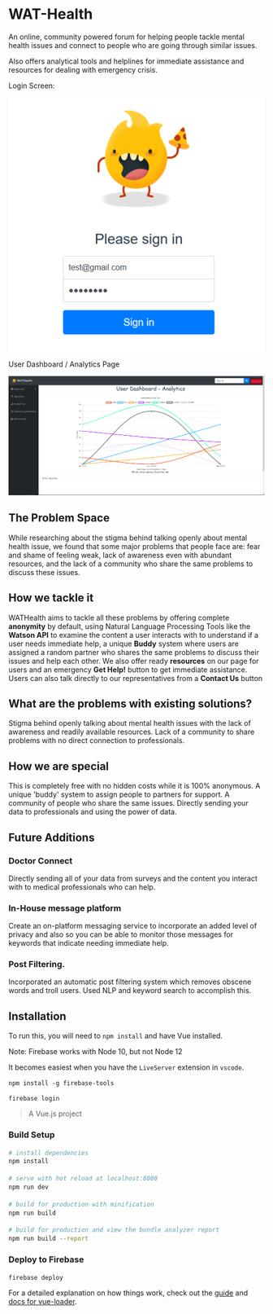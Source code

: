 WAT-Health
====== 

An online, community powered forum for helping people tackle mental health issues and connect to people who are going through similar issues. 


Also offers analytical  tools and helplines for immediate assistance and resources for dealing with emergency crisis.

Login Screen:

![Login Screen](\WAT-Health\images\1_login.png)


User Dashboard / Analytics Page

![Analytics Page](\WAT-Health\images\3_AnalyticsPage.png)

## The Problem Space

While researching about the stigma behind talking openly about mental health issue, we found that some major problems that people face are: fear and shame of feeling weak, lack of awareness even with abundant resources, and the lack of a community who share the same problems to discuss these issues.

## How we tackle it
WATHealth aims to tackle all these problems by offering complete **anonymity** by default, using Natural Language Processing Tools like the **Watson API** to examine the content a user interacts with to understand if a user needs immediate help, a unique **Buddy** system where users are assigned a random partner who shares the same problems to discuss their issues and help each other. We also offer ready **resources** on our page for users and an emergency **Get Help!** button to get immediate assistance. Users can also talk directly to our representatives from a **Contact Us** button

## What are the problems with existing solutions?
Stigma behind openly talking about mental health issues with the lack of awareness and readily available resources. Lack of a community to share problems with no direct connection to professionals.

## How we are special
This is completely free with no hidden costs while it is 100% anonymous. A unique 'buddy' system to assign people to partners for support. A community of people who share the same issues. Directly sending your data to professionals and using the power of data. 

## Future Additions

### Doctor Connect 
Directly sending all of your data from surveys and the content you interact with to medical professionals who can help. 

### In-House message platform
Create an on-platform messaging service to incorporate an added level of privacy and also so you can be able to monitor those messages for keywords that indicate needing immediate help.

### Post Filtering.
Incorporated an automatic post filtering system which removes obscene words and troll users. Used NLP and keyword search to accomplish this.  

## Installation

To run this, you will need to ```npm install``` and have Vue installed.

Note: Firebase works with Node 10, but not Node 12

It becomes easiest when you have the `LiveServer` extension in `vscode`.

```
npm install -g firebase-tools
```

```
firebase login
```

> A Vue.js project

### Build Setup

``` bash
# install dependencies
npm install

# serve with hot reload at localhost:8080
npm run dev

# build for production with minification
npm run build

# build for production and view the bundle analyzer report
npm run build --report
```
### Deploy to Firebase
```bash
firebase deploy
```

For a detailed explanation on how things work, check out the [guide](http://vuejs-templates.github.io/webpack/) and [docs for vue-loader](http://vuejs.github.io/vue-loader).
